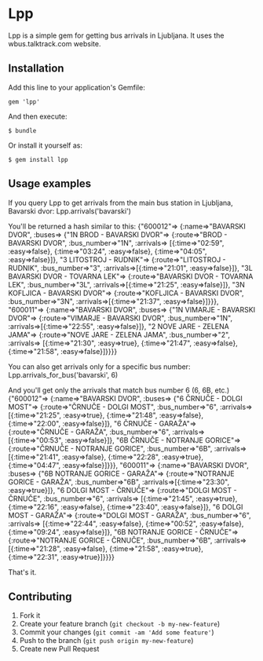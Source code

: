 # Lpp

Lpp is a simple gem for getting bus arrivals in Ljubljana. It uses the wbus.talktrack.com website.

## Installation

Add this line to your application's Gemfile:

    gem 'lpp'

And then execute:

    $ bundle

Or install it yourself as:

    $ gem install lpp

## Usage examples

If you query Lpp to get arrivals from the main bus station in Ljubljana, Bavarski dvor:
    Lpp.arrivals('bavarski')

You'll be returned a hash similar to this:
    {"600012"=>
      {:name=>"BAVARSKI DVOR",
       :buses=>
        {"1N BROD - BAVARSKI DVOR"=>
          {:route=>"BROD - BAVARSKI DVOR",
           :bus_number=>"1N",
           :arrivals=>
            [{:time=>"02:59", :easy=>false},
             {:time=>"03:24", :easy=>false},
             {:time=>"04:05", :easy=>false}]},
         "3 LITOSTROJ - RUDNIK"=>
          {:route=>"LITOSTROJ - RUDNIK",
           :bus_number=>"3",
           :arrivals=>[{:time=>"21:01", :easy=>false}]},
         "3L BAVARSKI DVOR - TOVARNA LEK"=>
          {:route=>"BAVARSKI DVOR - TOVARNA LEK",
           :bus_number=>"3L",
           :arrivals=>[{:time=>"21:25", :easy=>false}]},
         "3N KOFLJICA - BAVARSKI DVOR"=>
          {:route=>"KOFLJICA - BAVARSKI DVOR",
           :bus_number=>"3N",
           :arrivals=>[{:time=>"21:37", :easy=>false}]}}},
     "600011"=>
      {:name=>"BAVARSKI DVOR",
       :buses=>
        {"1N VIMARJE - BAVARSKI DVOR"=>
          {:route=>"VIMARJE - BAVARSKI DVOR",
           :bus_number=>"1N",
           :arrivals=>[{:time=>"22:55", :easy=>false}]},
         "2 NOVE JARE - ZELENA JAMA"=>
          {:route=>"NOVE JARE - ZELENA JAMA",
           :bus_number=>"2",
           :arrivals=>
            [{:time=>"21:30", :easy=>true},
             {:time=>"21:47", :easy=>false},
             {:time=>"21:58", :easy=>false}]}}}}

You can also get arrivals only for a specific bus number:
    Lpp.arrivals_for_bus('bavarski', 6)

And you'll get only the arrivals that match bus number 6 (6, 6B, etc.)
    {"600012"=>
      {:name=>"BAVARSKI DVOR",
       :buses=>
        {"6 ČRNUČE - DOLGI MOST"=>
          {:route=>"ČRNUČE - DOLGI MOST",
           :bus_number=>"6",
           :arrivals=>
            [{:time=>"21:25", :easy=>true},
             {:time=>"21:48", :easy=>false},
             {:time=>"22:00", :easy=>false}]},
         "6 ČRNUČE - GARAŽA"=>
          {:route=>"ČRNUČE - GARAŽA",
           :bus_number=>"6",
           :arrivals=>[{:time=>"00:53", :easy=>false}]},
         "6B ČRNUČE - NOTRANJE GORICE"=>
          {:route=>"ČRNUČE - NOTRANJE GORICE",
           :bus_number=>"6B",
           :arrivals=>
            [{:time=>"21:41", :easy=>false},
             {:time=>"22:28", :easy=>true},
             {:time=>"04:47", :easy=>false}]}}},
       "600011"=>
        {:name=>"BAVARSKI DVOR",
         :buses=>
          {"6B NOTRANJE GORICE - GARAŽA"=>
            {:route=>"NOTRANJE GORICE - GARAŽA",
             :bus_number=>"6B",
             :arrivals=>[{:time=>"23:30", :easy=>true}]},
           "6 DOLGI MOST - ČRNUČE"=>
            {:route=>"DOLGI MOST - ČRNUČE",
             :bus_number=>"6",
             :arrivals=>
              [{:time=>"21:45", :easy=>true},
               {:time=>"22:16", :easy=>false},
               {:time=>"23:40", :easy=>false}]},
           "6 DOLGI MOST - GARAŽA"=>
            {:route=>"DOLGI MOST - GARAŽA",
             :bus_number=>"6",
             :arrivals=>
              [{:time=>"22:44", :easy=>false},
               {:time=>"00:52", :easy=>false},
               {:time=>"09:24", :easy=>false}]},
           "6B NOTRANJE GORICE - ČRNUČE"=>
            {:route=>"NOTRANJE GORICE - ČRNUČE",
             :bus_number=>"6B",
             :arrivals=>
              [{:time=>"21:28", :easy=>false},
               {:time=>"21:58", :easy=>true},
               {:time=>"22:31", :easy=>true}]}}}}

That's it.

## Contributing

1. Fork it
2. Create your feature branch (`git checkout -b my-new-feature`)
3. Commit your changes (`git commit -am 'Add some feature'`)
4. Push to the branch (`git push origin my-new-feature`)
5. Create new Pull Request
